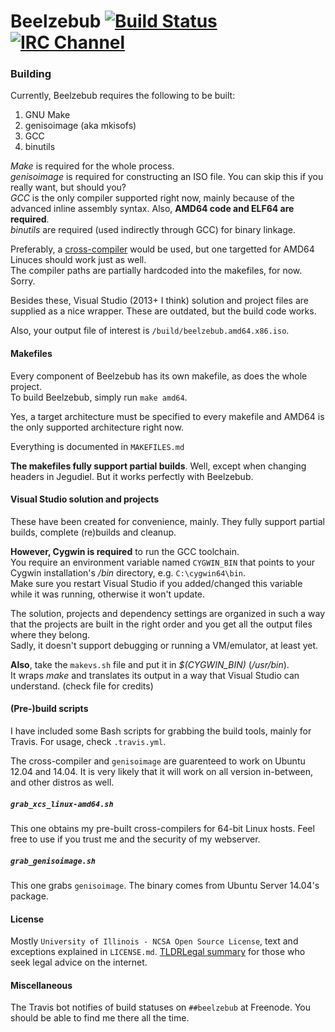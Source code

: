 # Beelzebub [![Build Status](https://travis-ci.org/vercas/Beelzebub.svg?branch=master)](https://travis-ci.org/vercas/Beelzebub) [![IRC Channel](https://img.shields.io/badge/IRC-beelzebub-blue.svg)](http://webchat.freenode.net/?channels=%23%23beelzebub)

### Building

Currently, Beelzebub requires the following to be built:  

 1. GNU Make
 2. genisoimage (aka mkisofs)
 3. GCC
 4. binutils

*Make* is required for the whole process.  
*genisoimage* is required for constructing an ISO file. You can skip this if you really want, but should you?  
*GCC* is the only compiler supported right now, mainly because of the advanced inline assembly syntax. Also, **AMD64 code and ELF64 are required**.  
*binutils* are required (used indirectly through GCC) for binary linkage.  

Preferably, a [cross-compiler](http://wiki.osdev.org/GCC_Cross-Compiler) would be used, but one targetted for AMD64 Linuces should work just as well.  
The compiler paths are partially hardcoded into the makefiles, for now. Sorry.  

Besides these, Visual Studio (2013+ I think) solution and project files are supplied as a nice wrapper. These are outdated, but the build code works.

Also, your output file of interest is `/build/beelzebub.amd64.x86.iso`.

#### Makefiles

Every component of Beelzebub has its own makefile, as does the whole project.  
To build Beelzebub, simply run `make amd64`.  

Yes, a target architecture must be specified to every makefile and AMD64 is the only supported architecture right now.  

Everything is documented in `MAKEFILES.md`

**The makefiles fully support partial builds**. Well, except when changing headers in Jegudiel. But it works perfectly with Beelzebub.  

#### Visual Studio solution and projects

These have been created for convenience, mainly. They fully support partial builds, complete (re)builds and cleanup.  

**However, Cygwin is required** to run the GCC toolchain.  
You require an environment variable named `CYGWIN_BIN` that points to your Cygwin installation's */bin* directory, e.g. `C:\cygwin64\bin`.  
Make sure you restart Visual Studio if you added/changed this variable while it was running, otherwise it won't update.  

The solution, projects and dependency settings are organized in such a way that the projects are built in the right order and you get all the output files where they belong.  
Sadly, it doesn't support debugging or running a VM/emulator, at least yet.  

**Also**, take the `makevs.sh` file and put it in *$(CYGWIN_BIN)* (*/usr/bin*).  
It wraps *make* and translates its output in a way that Visual Studio can understand. (check file for credits)  

#### (Pre-)build scripts

I have included some Bash scripts for grabbing the build tools, mainly for Travis.
For usage, check `.travis.yml`.  

The cross-compiler and `genisoimage` are guarenteed to work on Ubuntu 12.04 and 14.04. It is very likely that it will work on all version in-between, and other distros as well.

##### `grab_xcs_linux-amd64.sh`

This one obtains my pre-built cross-compilers for 64-bit Linux hosts. Feel free to use if you trust me and the security of my webserver.

##### `grab_genisoimage.sh`

This one grabs `genisoimage`. The binary comes from Ubuntu Server 14.04's package.

#### License

Mostly `University of Illinois - NCSA Open Source License`, text and exceptions explained in `LICENSE.md`.
[TLDRLegal summary](https://tldrlegal.com/l/ncsa) for those who seek legal advice on the internet.

#### Miscellaneous

The Travis bot notifies of build statuses on `##beelzebub` at Freenode.
You should be able to find me there all the time.


